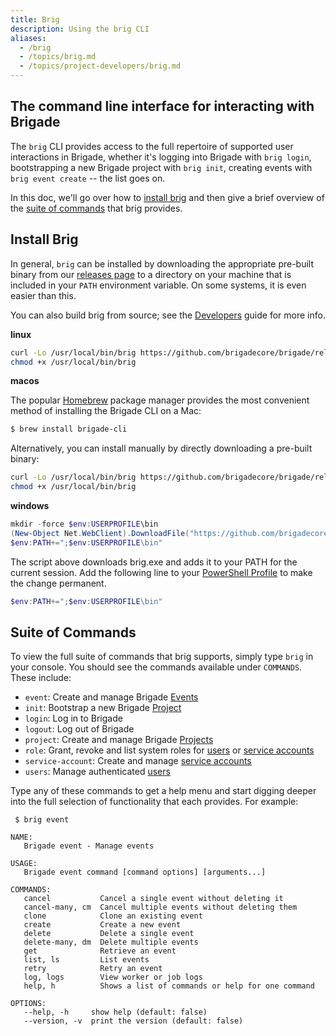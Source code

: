 ```yaml
---
title: Brig
description: Using the brig CLI
aliases:
  - /brig
  - /topics/brig.md
  - /topics/project-developers/brig.md
---
```


## The command line interface for interacting with Brigade

The `brig` CLI provides access to the full repertoire of supported user
interactions in Brigade, whether it's logging into Brigade with `brig login`,
bootstrapping a new Brigade project with `brig init`, creating events with
`brig event create` -- the list goes on.

In this doc, we'll go over how to [install brig] and then give a brief overview
of the [suite of commands] that brig provides.

[install brig]: #install-brig
[suite of commands]: #suite-of-commands

## Install Brig

In general, `brig` can be installed by downloading the appropriate pre-built
binary from our [releases page](https://github.com/brigadecore/brigade/releases)
to a directory on your machine that is included in your `PATH` environment
variable. On some systems, it is even easier than this.

You can also build brig from source; see the [Developers] guide for more info.

[Developers]: /topics/developers

**linux**

```bash
curl -Lo /usr/local/bin/brig https://github.com/brigadecore/brigade/releases/download/v2.3.0/brig-linux-amd64
chmod +x /usr/local/bin/brig
```

**macos**

The popular [Homebrew](https://brew.sh/) package manager provides the most
convenient method of installing the Brigade CLI on a Mac:

```bash
$ brew install brigade-cli
```

Alternatively, you can install manually by directly downloading a pre-built
binary:

```bash
curl -Lo /usr/local/bin/brig https://github.com/brigadecore/brigade/releases/download/v2.3.0/brig-darwin-amd64
chmod +x /usr/local/bin/brig
```

**windows**

```powershell
mkdir -force $env:USERPROFILE\bin
(New-Object Net.WebClient).DownloadFile("https://github.com/brigadecore/brigade/releases/download/v2.3.0/brig-windows-amd64.exe", "$ENV:USERPROFILE\bin\brig.exe")
$env:PATH+=";$env:USERPROFILE\bin"
```

The script above downloads brig.exe and adds it to your PATH for the current
session. Add the following line to your [PowerShell Profile] to make the change
permanent.

```powershell
$env:PATH+=";$env:USERPROFILE\bin"
```

[releases]: https://github.com/brigadecore/brigade/releases
[PowerShell Profile]: https://www.howtogeek.com/126469/how-to-create-a-powershell-profile/

## Suite of Commands

To view the full suite of commands that brig supports, simply type `brig` in
your console. You should see the commands available under `COMMANDS`. These
include:

  * `event`: Create and manage Brigade [Events]
  * `init`: Bootstrap a new Brigade [Project]
  * `login`: Log in to Brigade
  * `logout`: Log out of Brigade
  * `project`: Create and manage Brigade [Projects]
  * `role`: Grant, revoke and list system roles for [users] or [service accounts]
  * `service-account`: Create and manage [service accounts]
  * `users`: Manage authenticated [users]

Type any of these commands to get a help menu and start digging deeper into the
full selection of functionality that each provides. For example:

```console
 $ brig event

NAME:
   Brigade event - Manage events

USAGE:
   Brigade event command [command options] [arguments...]

COMMANDS:
   cancel           Cancel a single event without deleting it
   cancel-many, cm  Cancel multiple events without deleting them
   clone            Clone an existing event
   create           Create a new event
   delete           Delete a single event
   delete-many, dm  Delete multiple events
   get              Retrieve an event
   list, ls         List events
   retry            Retry an event
   log, logs        View worker or job logs
   help, h          Shows a list of commands or help for one command

OPTIONS:
   --help, -h     show help (default: false)
   --version, -v  print the version (default: false)
```

[Events]: /topics/project-developers/events
[Project]: /topics/project-developers/projects
[Projects]: /topics/project-developers/projects
[users]: /topics/administrators/authorization
[service accounts]: /topics/administrators/authorization
